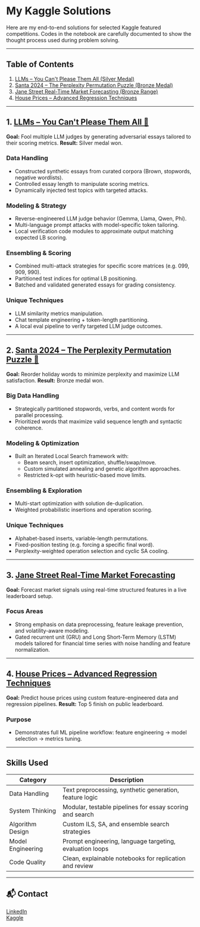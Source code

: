# My Kaggle Solutions

Here are my end-to-end solutions for selected Kaggle featured competitions. Codes in the notebook are carefully documented to show the thought process used during problem solving.

---

## Table of Contents

1. [LLMs – You Can't Please Them All (Silver Medal)](https://github.com/Creative-Ataraxia/Kaggle_Solutions/blob/main/LLM_solution.ipynb)
2. [Santa 2024 – The Perplexity Permutation Puzzle (Bronze Medal)](https://github.com/Creative-Ataraxia/Kaggle_Solutions/blob/main/santa2024_solution.ipynb)
3. [Jane Street Real-Time Market Forecasting (Bronze Range)](https://github.com/Creative-Ataraxia/Kaggle_Solutions/blob/main/jane_street_solution.ipynb)
4. [House Prices – Advanced Regression Techniques](https://github.com/Creative-Ataraxia/Kaggle_Solutions/blob/main/housing_price_solution.ipynb)

---

## 1. [LLMs – You Can't Please Them All 🥈](https://github.com/Creative-Ataraxia/Kaggle_Solutions/blob/main/LLM_solution.ipynb)

**Goal:** Fool multiple LLM judges by generating adversarial essays tailored to their scoring metrics.
**Result:** Silver medal won.

### Data Handling
- Constructed synthetic essays from curated corpora (Brown, stopwords, negative wordlists).
- Controlled essay length to manipulate scoring metrics.
- Dynamically injected test topics with targeted attacks.

### Modeling & Strategy
- Reverse-engineered LLM judge behavior (Gemma, Llama, Qwen, Phi).
- Multi-language prompt attacks with model-specific token tailoring.
- Local verification code modules to approximate output matching expected LB scoring.

### Ensembling & Scoring
- Combined multi-attack strategies for specific score matrices (e.g. 099, 909, 990).
- Partitioned test indices for optimal LB positioning.
- Batched and validated generated essays for grading consistency.

### Unique Techniques
- LLM similarity metrics manipulation.
- Chat template engineering + token-length partitioning.
- A local eval pipeline to verify targeted LLM judge outcomes.

---

## 2. [Santa 2024 – The Perplexity Permutation Puzzle 🥉](https://github.com/Creative-Ataraxia/Kaggle_Solutions/blob/main/santa2024_solution.ipynb)

**Goal:** Reorder holiday words to minimize perplexity and maximize LLM satisfaction.
**Result:** Bronze medal won.

### Big Data Handling
- Strategically partitioned stopwords, verbs, and content words for parallel processing.
- Prioritized words that maximize valid sequence length and syntactic coherence.

### Modeling & Optimization
- Built an Iterated Local Search framework with:
  - Beam search, insert optimization, shuffle/swap/move.
  - Custom simulated annealing and genetic algorithm approaches.
  - Restricted k-opt with heuristic-based move limits.

### Ensembling & Exploration
- Multi-start optimization with solution de-duplication.
- Weighted probabilistic insertions and operation scoring.

### Unique Techniques
- Alphabet-based inserts, variable-length permutations.
- Fixed-position testing (e.g. forcing a specific final word).
- Perplexity-weighted operation selection and cyclic SA cooling.

---

## 3. [Jane Street Real-Time Market Forecasting ](https://github.com/Creative-Ataraxia/Kaggle_Solutions/blob/main/jane_street_solution.ipynb)

**Goal:** Forecast market signals using real-time structured features in a live leaderboard setup.

###  Focus Areas
- Strong emphasis on data preprocessing, feature leakage prevention, and volatility-aware modeling.
- Gated recurrent unit (GRU) and Long Short-Term Memory (LSTM) models tailored for financial time series with noise handling and feature normalization.

---

## 4. [House Prices – Advanced Regression Techniques ](https://github.com/Creative-Ataraxia/Kaggle_Solutions/blob/main/housing_price_solution.ipynb)

**Goal:** Predict house prices using custom feature-engineered data and regression pipelines.
**Result:** Top 5 finish on public leaderboard.

###  Purpose
- Demonstrates full ML pipeline workflow: feature engineering → model selection → metrics tuning.

---

## Skills Used

| Category              | Description                                              |
|-----------------------|----------------------------------------------------------|
| Data Handling         | Text preprocessing, synthetic generation, feature logic  |
| System Thinking       | Modular, testable pipelines for essay scoring and search |
| Algorithm Design      | Custom ILS, SA, and ensemble search strategies           |
| Model Engineering     | Prompt engineering, language targeting, evaluation loops |
| Code Quality          | Clean, explainable notebooks for replication and review  |

---

## 📬 Contact

[LinkedIn](https://www.linkedin.com/in/royma/)  
[Kaggle](https://www.kaggle.com/alexmason11)
